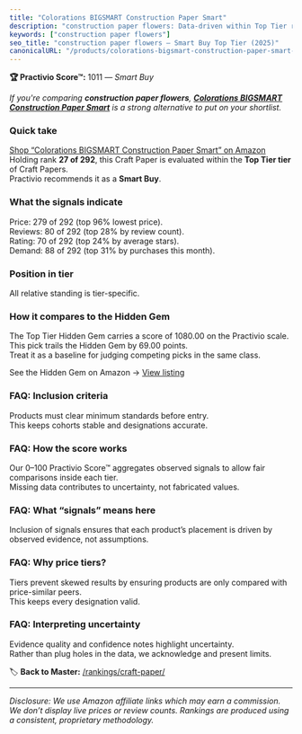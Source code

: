 ```yaml
---
title: "Colorations BIGSMART Construction Paper Smart"
description: "construction paper flowers: Data-driven within Top Tier ranking using the Practivio Score™. Positioned by quality, value, demand, findability, momentum."
keywords: ["construction paper flowers"]
seo_title: "construction paper flowers — Smart Buy Top Tier (2025)"
canonicalURL: "/products/colorations-bigsmart-construction-paper-smart-B00ATGB9DW/"
---
```


**🏆 Practivio Score™:** 1011 — _Smart Buy_


*If you're comparing **construction paper flowers**, **[Colorations BIGSMART Construction Paper Smart](https://www.amazon.com/dp/B00ATGB9DW?tag=practivio-20)** is a strong alternative to put on your shortlist.*
### Quick take
[Shop “Colorations BIGSMART Construction Paper Smart” on Amazon](https://www.amazon.com/dp/B00ATGB9DW?tag=practivio-20)
Holding rank **27 of 292**, this Craft Paper is evaluated within the **Top Tier tier** of Craft Papers.  
Practivio recommends it as a **Smart Buy**.

### What the signals indicate
Price: 279 of 292 (top 96% lowest price).  
Reviews: 80 of 292 (top 28% by review count).  
Rating: 70 of 292 (top 24% by average stars).  
Demand: 88 of 292 (top 31% by purchases this month).

### Position in tier
All relative standing is tier-specific.

### How it compares to the Hidden Gem
The Top Tier Hidden Gem carries a score of 1080.00 on the Practivio scale.  
This pick trails the Hidden Gem by 69.00 points.  
Treat it as a baseline for judging competing picks in the same class.  

See the Hidden Gem on Amazon → [View listing](https://www.amazon.com/dp/B07LFHSRNB?tag=practivio-20)

### FAQ: Inclusion criteria
Products must clear minimum standards before entry.  
This keeps cohorts stable and designations accurate.

### FAQ: How the score works
Our 0–100 Practivio Score™ aggregates observed signals to allow fair comparisons inside each tier.  
Missing data contributes to uncertainty, not fabricated values.

### FAQ: What “signals” means here
Inclusion of signals ensures that each product’s placement is driven by observed evidence, not assumptions.

### FAQ: Why price tiers?
Tiers prevent skewed results by ensuring products are only compared with price-similar peers.  
This keeps every designation valid.

### FAQ: Interpreting uncertainty
Evidence quality and confidence notes highlight uncertainty.  
Rather than plug holes in the data, we acknowledge and present limits.


🏷️ **Back to Master:** [/rankings/craft-paper/](/rankings/craft-paper/)

---
_Disclosure: We use Amazon affiliate links which may earn a commission. We don’t display live prices or review counts. Rankings are produced using a consistent, proprietary methodology._
